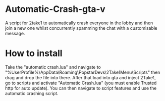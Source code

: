# Automatic-Crash-gta-v
A script for 2take1 to automatically crash everyone in the lobby and then join a new one whilst concurrently spamming the chat with a customisable message.

# How to install
Take the "automatic crash.lua" and navigate to "%UserProfile%\AppData\Roaming\PopstarDevs\2Take1Menu\Scripts" then drag and drop the file into there.
After that load into gta and inject 2Take1, go to scripts and activate "Automatic Crash.lua" (you must enable Trusted http for auto update).
You can then navigate to script features and use the automatic crashing script.
